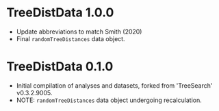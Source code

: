 # TreeDistData 1.0.0

- Update abbreviations to match Smith (2020)
- Final `randomTreeDistances` data object.

# TreeDistData 0.1.0

- Initial compilation of analyses and datasets, forked from 'TreeSearch' 
  v0.3.2.9005.
- NOTE: `randomTreeDistances` data object undergoing recalculation.
